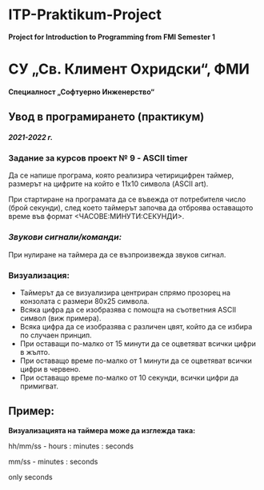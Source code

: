 # ITP-Praktikum-Project
**Project for Introduction to Programming from FMI Semester 1**
# СУ „Св. Климент Охридски“, ФМИ
#### Специалност „Софтуерно Инженерство“
## Увод в програмирането (практикум)
##### 2021-2022 г.
### **Задание за курсов проект № 9 - ASCII timer**
Да се напише програма, която реализира четирицифрен таймер, размерът на цифрите на който е 11х10 символа (ASCII art).  

При стартиране на програмата да се въвежда от потребителя число (брой секунди), след което таймерът започва да отброява оставащото време във формат <ЧАСОВЕ:МИНУТИ:СЕКУНДИ>.  

### **_Звукови сигнали/команди:_**
При нулиране на таймера да се възпроизвежда звуков сигнал.  

### **Визуализация:** 
* Таймерът да се визуализира центриран спрямо прозорец на конзолата с размери 80х25 символа.  
* Всяка цифра да се изобразява с помощта на съответния ASCII символ (виж примера).
* Всяка цифра да се изобразява с различен цвят, който да се избира по случаен принцип.
* При оставащи по-малко от 15 минути да се оцветяват всички цифри в жълто.
* При оставащо време по-малко от 1 минути да се оцветяват всички цифри в червено.
* При оставащо време по-малко от 10 секунди, всички цифри да примигват.

## Пример: 
**Визуализацията на таймера може да изглежда така:**  

hh/mm/ss - hours : minutes : seconds



mm/ss - minutes : seconds






only seconds

